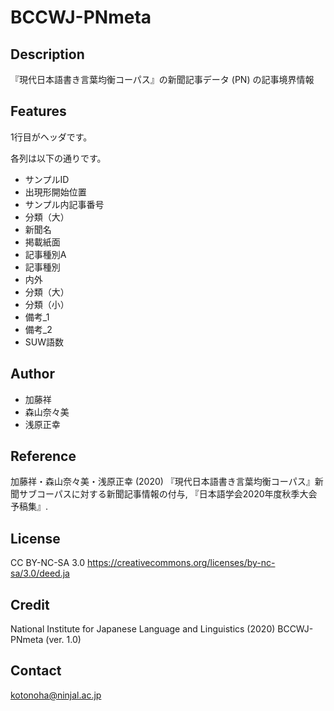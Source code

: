 # BCCWJ-PNmeta

## Description
『現代日本語書き言葉均衡コーパス』の新聞記事データ (PN) の記事境界情報

## Features

1行目がヘッダです。

各列は以下の通りです。
- サンプルID
- 出現形開始位置
- サンプル内記事番号
- 分類（大）
- 新聞名
- 掲載紙面
- 記事種別A
- 記事種別
- 内外
- 分類（大）
- 分類（小）
- 備考_1
- 備考_2
- SUW語数

## Author

- 加藤祥
- 森山奈々美
- 浅原正幸

## Reference 
加藤祥・森山奈々美・浅原正幸 (2020) 『現代日本語書き言葉均衡コーパス』新聞サブコーパスに対する新聞記事情報の付与, 『日本語学会2020年度秋季大会予稿集』.

## License
CC BY-NC-SA 3.0 https://creativecommons.org/licenses/by-nc-sa/3.0/deed.ja

## Credit
National Institute for Japanese Language and Linguistics (2020) BCCWJ-PNmeta (ver. 1.0)

## Contact
kotonoha@ninjal.ac.jp

